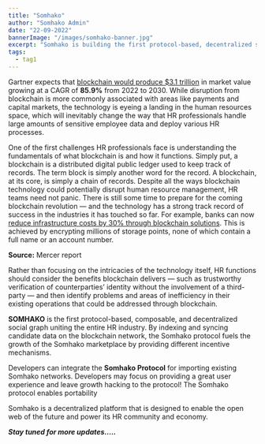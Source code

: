 ```yaml
---
title: "Somhako"
author: "Somhako Admin"
date: "22-09-2022"
bannerImage: "/images/somhako-banner.jpg"
excerpt: "Somhako is building the first protocol-based, decentralized social graph to bridge the gap between brands and talent."
tags:
  - tag1
---
```


Gartner expects that [blockchain would produce $3.1 trillion](https://media.consensys.net/gartner-blockchain-will-deliver-3-1-trillion-dollars-in-value-by-2030-d32b79c4c560) in market value growing at a CAGR of **85.9%** from 2022 to 2030. While disruption from blockchain is more commonly associated with areas like payments and capital markets, the technology is eyeing a landing in the human resources space, which will inevitably change the way that HR professionals handle large amounts of sensitive employee data and deploy various HR processes.

One of the first challenges HR professionals face is understanding the fundamentals of what blockchain is and how it functions. Simply put, a blockchain is a distributed digital public ledger used to keep track of records. The term block is simply another word for the record. A blockchain, at its core, is simply a chain of records. Despite all the ways blockchain technology could potentially disrupt human resource management, HR teams need not panic. There is still some time to prepare for the coming blockchain revolution — and the technology has a strong track record of success in the industries it has touched so far. For example, banks can now [reduce infrastructure costs by 30% through blockchain solutions](https://coinjournal.net/accenture-blockchain-reduce-banks-infrastructure-costs/). This is achieved by encrypting millions of storage points, none of which contain a full name or an account number.

**Source:** Mercer report

Rather than focusing on the intricacies of the technology itself, HR functions should consider the benefits blockchain delivers — such as trustworthy verification of counterparties’ identity without the involvement of a third-party — and then identify problems and areas of inefficiency in their existing operations that could be addressed through blockchain.

**SOMHAKO** is the first protocol-based, composable, and decentralized social graph uniting the entire HR industry. By indexing and syncing candidate data on the blockchain network, the Somhako protocol fuels the growth of the Somhako marketplace by providing different incentive mechanisms.

Developers can integrate the **Somhako Protocol** for importing existing Somhako networks. Developers may focus on providing a great user experience and leave growth hacking to the protocol! The Somhako protocol enables portability

Somhako is a decentralized platform that is designed to enable the open web of the future and power its HR community and economy.

**_Stay tuned for more updates….._**

